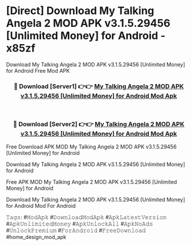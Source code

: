 # [Direct] Download My Talking Angela 2 MOD APK v3.1.5.29456 [Unlimited Money] for Android - x85zf
Download My Talking Angela 2 MOD APK v3.1.5.29456 [Unlimited Money] for Android Free Mod APK

<div align="center">
<h3>🔴 Download [Server1] 👉👉 <a href="https://apk-comot.site?title=My_Talking_Angela_2_MOD_APK_v3.1.5.29456_[Unlimited_Money]_for_Android">My Talking Angela 2 MOD APK v3.1.5.29456 [Unlimited Money] for Android Mod Apk</a></h3><br>

<h3>🔴 Download [Server2] 👉👉 <a href="https://apk-comot.site?title=My_Talking_Angela_2_MOD_APK_v3.1.5.29456_[Unlimited_Money]_for_Android">My Talking Angela 2 MOD APK v3.1.5.29456 [Unlimited Money] for Android Mod Apk</a></h3>
</div>


Free Download APK MOD My Talking Angela 2 MOD APK v3.1.5.29456 [Unlimited Money] for Android

Download My Talking Angela 2 MOD APK v3.1.5.29456 [Unlimited Money] for Android 

Free APK MOD My Talking Angela 2 MOD APK v3.1.5.29456 [Unlimited Money] for Android 

Download My Talking Angela 2 MOD APK v3.1.5.29456 [Unlimited Money] for Android Mod For Android

𝚃𝚊𝚐𝚜: #𝙼𝚘𝚍𝙰𝚙𝚔 #𝙳𝚘𝚠𝚗𝚕𝚘𝚊𝚍𝙼𝚘𝚍𝙰𝚙𝚔 #𝙰𝚙𝚔𝙻𝚊𝚝𝚎𝚜𝚝𝚅𝚎𝚛𝚜𝚒𝚘𝚗 #𝙰𝚙𝚔𝚄𝚗𝚕𝚒𝚖𝚒𝚝𝚎𝚍𝙼𝚘𝚗𝚎𝚢 #𝙰𝚙𝚔𝚄𝚗𝚕𝚘𝚌𝚔𝙰𝚕𝚕 #𝙰𝚙𝚔𝙽𝚘𝙰𝚍𝚜 #𝚄𝚗𝚕𝚘𝚌𝚔𝙿𝚛𝚎𝚖𝚒𝚞𝚖 #𝙵𝚘𝚛𝙰𝚗𝚍𝚛𝚘𝚒𝚍 #𝙵𝚛𝚎𝚎𝙳𝚘𝚠𝚗𝚕𝚘𝚊𝚍 #home_design_mod_apk